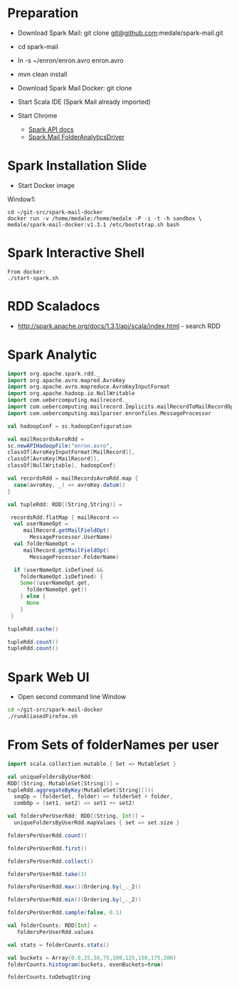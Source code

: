 # Preparation
* Download Spark Mail: git clone git@github.com:medale/spark-mail.git
* cd spark-mail
* ln -s ~/enron/enron.avro enron.avro
* mvn clean install
* Download Spark Mail Docker: git clone
* Start Scala IDE (Spark Mail already imported)
* Start Chrome

    * [Spark API docs](http://spark.apache.org/docs/1.3.1/api/scala/index.html#org.apache.spark.rdd.RDD)
    * [Spark Mail FolderAnalyticsDriver](https://github.com/medale/spark-mail/blob/master/hadoop-example/src/main/java/com/uebercomputing/hadoop/FolderAnalyticsDriver.java)

# Spark Installation Slide
* Start Docker image

Window1:
```
cd ~/git-src/spark-mail-docker
docker run -v /home/medale:/home/medale -P -i -t -h sandbox \
medale/spark-mail-docker:v1.3.1 /etc/bootstrap.sh bash
```

# Spark Interactive Shell
```
From docker:
./start-spark.sh
```

# RDD Scaladocs
* http://spark.apache.org/docs/1.3.1/api/scala/index.html - search RDD

# Spark Analytic
```scala
import org.apache.spark.rdd._
import org.apache.avro.mapred.AvroKey
import org.apache.avro.mapreduce.AvroKeyInputFormat
import org.apache.hadoop.io.NullWritable
import com.uebercomputing.mailrecord._
import com.uebercomputing.mailrecord.Implicits.mailRecordToMailRecordOps
import com.uebercomputing.mailparser.enronfiles.MessageProcessor

val hadoopConf = sc.hadoopConfiguration

val mailRecordsAvroRdd =
sc.newAPIHadoopFile("enron.avro",
classOf[AvroKeyInputFormat[MailRecord]],
classOf[AvroKey[MailRecord]],
classOf[NullWritable], hadoopConf)

val recordsRdd = mailRecordsAvroRdd.map {
  case(avroKey, _) => avroKey.datum()
}

val tupleRdd: RDD[(String,String)] =

 recordsRdd.flatMap { mailRecord =>
  val userNameOpt =
     mailRecord.getMailFieldOpt(
       MessageProcessor.UserName)
  val folderNameOpt =
     mailRecord.getMailFieldOpt(
       MessageProcessor.FolderName)

  if (userNameOpt.isDefined &&
    folderNameOpt.isDefined) {
    Some((userNameOpt.get,
      folderNameOpt.get))
    } else {
      None
    }
 }

tupleRdd.cache()

tupleRdd.count()
tupleRdd.count()

```

# Spark Web UI
* Open second command line Window
```bash
cd ~/git-src/spark-mail-docker
./runAliasedFirefox.sh
```

# From Sets of folderNames per user
```scala
import scala.collection.mutable.{ Set => MutableSet }

val uniqueFoldersByUserRdd:
RDD[(String, MutableSet[String])] =
tupleRdd.aggregateByKey(MutableSet[String]())(
  seqOp = (folderSet, folder) => folderSet + folder,
  combOp = (set1, set2) => set1 ++ set2)

val foldersPerUserRdd: RDD[(String, Int)] =
  uniqueFoldersByUserRdd.mapValues { set => set.size }  

foldersPerUserRdd.count()

foldersPerUserRdd.first()

foldersPerUserRdd.collect()

foldersPerUserRdd.take(3)

foldersPerUserRdd.max()(Ordering.by(_._2))

foldersPerUserRdd.min()(Ordering.by(_._2))

foldersPerUserRdd.sample(false, 0.1)

val folderCounts: RDD[Int] =
   foldersPerUserRdd.values

val stats = folderCounts.stats()

val buckets = Array(0.0,25,50,75,100,125,150,175,200)
folderCounts.histogram(buckets, evenBuckets=true)

folderCounts.toDebugString
```
